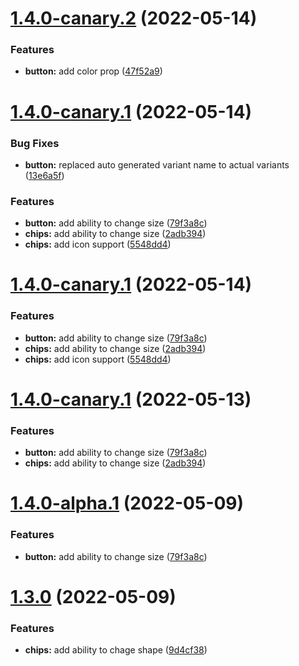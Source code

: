 # [1.4.0-canary.2](https://github.com/biswarup35/npm-test-3/compare/v1.4.0-canary.1...v1.4.0-canary.2) (2022-05-14)


### Features

* **button:** add color prop ([47f52a9](https://github.com/biswarup35/npm-test-3/commit/47f52a916dc79ac06f2c0e2406651b4bcbf19067))

# [1.4.0-canary.1](https://github.com/biswarup35/npm-test-3/compare/v1.3.0...v1.4.0-canary.1) (2022-05-14)


### Bug Fixes

* **button:** replaced auto generated variant name to actual variants ([13e6a5f](https://github.com/biswarup35/npm-test-3/commit/13e6a5f2b022349e57b2d7d9872602f72195a6a5))


### Features

* **button:** add ability to change size ([79f3a8c](https://github.com/biswarup35/npm-test-3/commit/79f3a8c204b2fb618b7730bf8f980f004b8bf90e))
* **chips:** add ability to change size ([2adb394](https://github.com/biswarup35/npm-test-3/commit/2adb394bc78e7f8540ac7eae95db6185e4872346))
* **chips:** add icon support ([5548dd4](https://github.com/biswarup35/npm-test-3/commit/5548dd4b70d437d43e1fc01aef236334a74d1e60))

# [1.4.0-canary.1](https://github.com/biswarup35/npm-test-3/compare/v1.3.0...v1.4.0-canary.1) (2022-05-14)


### Features

* **button:** add ability to change size ([79f3a8c](https://github.com/biswarup35/npm-test-3/commit/79f3a8c204b2fb618b7730bf8f980f004b8bf90e))
* **chips:** add ability to change size ([2adb394](https://github.com/biswarup35/npm-test-3/commit/2adb394bc78e7f8540ac7eae95db6185e4872346))
* **chips:** add icon support ([5548dd4](https://github.com/biswarup35/npm-test-3/commit/5548dd4b70d437d43e1fc01aef236334a74d1e60))

# [1.4.0-canary.1](https://github.com/biswarup35/npm-test-3/compare/v1.3.0...v1.4.0-canary.1) (2022-05-13)


### Features

* **button:** add ability to change size ([79f3a8c](https://github.com/biswarup35/npm-test-3/commit/79f3a8c204b2fb618b7730bf8f980f004b8bf90e))
* **chips:** add ability to change size ([2adb394](https://github.com/biswarup35/npm-test-3/commit/2adb394bc78e7f8540ac7eae95db6185e4872346))

# [1.4.0-alpha.1](https://github.com/biswarup35/npm-test-3/compare/v1.3.0...v1.4.0-alpha.1) (2022-05-09)


### Features

* **button:** add ability to change size ([79f3a8c](https://github.com/biswarup35/npm-test-3/commit/79f3a8c204b2fb618b7730bf8f980f004b8bf90e))

# [1.3.0](https://github.com/biswarup35/npm-test-3/compare/v1.2.0...v1.3.0) (2022-05-09)


### Features

* **chips:** add ability to chage shape ([9d4cf38](https://github.com/biswarup35/npm-test-3/commit/9d4cf38cca0727701a2ce2516c1c67d4ea12ab8c))
